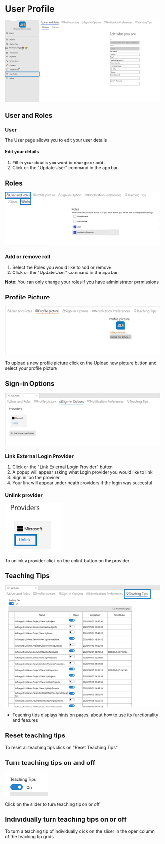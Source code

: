 # User Profile

![](.gitbook/assets/image%20%2853%29.png)

## User and Roles

### User

The User page allows you to edit your user details

#### Edit your details

1. Fill in your details you want to change or add
2. Click on the "Update User" command in the app bar

## Roles

![](.gitbook/assets/image%20%2824%29.png)

### Add or remove roll

1. Select the Roles you would like to add or remove 
2. Click on the "Update User" command in the app bar 

**Note**: You can only change your roles if you have administrator permissions

## Profile Picture

![](.gitbook/assets/image%20%2815%29.png)

To upload a new profile picture click on the Upload new picture button and select your profile picture

## Sign-in  Options

![](.gitbook/assets/image%20%2851%29.png)

### Link External Login Provider

1. Click on the "Link External Login Provider" button
2. A popup will appear asking what Login provider you would like to link
3. Sign in too the provider
4. Your link will appear under neath providers if the login was succesful

### Unlink provider

![](.gitbook/assets/image%20%2847%29.png)

To unlink a provider click on the unlink button on the provider

## Teaching Tips

![](.gitbook/assets/image%20%2842%29.png)

* Teaching tips displays hints on pages, about how to use its functionality and features

## Reset teaching tips

To reset all teaching tips click on "Reset Teaching Tips"

## Turn teaching tips on and off

![](.gitbook/assets/image%20%2833%29.png)

Click on the slider to turn teaching tip on or off

## Individually turn teaching tips on or off

To turn a teaching tip of individually click on the slider in the open column of the teaching tip grids

